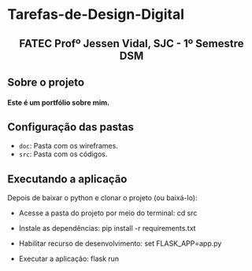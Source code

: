 # Tarefas-de-Design-Digital

<p align="center">
      <h2 align="center"> FATEC Profº Jessen Vidal, SJC - 1º Semestre DSM </h2>
</p align="center">

## Sobre o projeto

<h4>Este é um portfólio sobre mim.</h4>

## Configuração das pastas

* `doc`: Pasta com os wireframes.
* `src`: Pasta com os códigos.

## Executando a aplicação

Depois de baixar o python e clonar o projeto (ou baixá-lo):

- Acesse a pasta do projeto por meio do terminal: cd src

- Instale as dependências: pip install -r requirements.txt
      
- Habilitar recurso de desenvolvimento: set FLASK_APP=app.py

- Executar a aplicação: flask run
